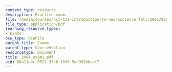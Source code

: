 ```yaml
---
content_type: resource
description: Practice exam.
file: /media/courses/hst-131-introduction-to-neuroscience-fall-2005/80a11e4c052733e610995ad992bbaef7_2004_exam1.pdf
file_type: application/pdf
learning_resource_types:
- Exams
ocw_type: OCWFile
parent_title: Exams
parent_type: CourseSection
resourcetype: Document
title: 2004_exam1.pdf
uid: 80a11e4c-0527-33e6-1099-5ad992bbaef7
---
```

